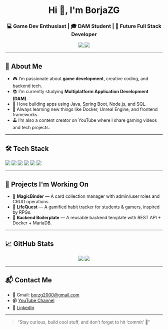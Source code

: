 <h1 align="center">Hi 👋, I'm BorjaZG</h1>
<h3 align="center">💻 Game Dev Enthusiast | 🎓 DAM Student | 🚀 Future Full Stack Developer</h3>

<p align="center">
  <a href="https://www.youtube.com/@bejotaa_" target="_blank">
    <img src="https://img.shields.io/badge/YouTube-Bejotaa_-FF0000?style=for-the-badge&logo=youtube&logoColor=white" />
  </a>
  <a href="https://www.linkedin.com/in/borja-zorrilla-gracia" target="_blank">
    <img src="https://img.shields.io/badge/LinkedIn-BorjaZG-0077B5?style=for-the-badge&logo=linkedin&logoColor=white" />
  </a>
</p>

---

## 🧠 About Me

- 🎮 I’m passionate about **game development**, creative coding, and backend tech.
- 📚 I’m currently studying **Multiplatform Application Development (DAM)**.
- 🧱 I love building apps using Java, Spring Boot, Node.js, and SQL.
- 🎯 Always learning new things like Docker, Unreal Engine, and frontend frameworks.
- 🕹️ I’m also a content creator on YouTube where I share gaming videos and tech projects.

---

## 🛠️ Tech Stack

<p>
  <img src="https://img.shields.io/badge/Java-ED8B00?style=for-the-badge&logo=java&logoColor=white" />
  <img src="https://img.shields.io/badge/Spring Boot-6DB33F?style=for-the-badge&logo=springboot&logoColor=white" />
  <img src="https://img.shields.io/badge/Node.js-339933?style=for-the-badge&logo=nodedotjs&logoColor=white" />
  <img src="https://img.shields.io/badge/SQLite-07405E?style=for-the-badge&logo=sqlite&logoColor=white" />
  <img src="https://img.shields.io/badge/Docker-2496ED?style=for-the-badge&logo=docker&logoColor=white" />
  <img src="https://img.shields.io/badge/Unreal Engine-313131?style=for-the-badge&logo=unrealengine&logoColor=white" />
</p>

---

## 🚧 Projects I'm Working On

- 🎴 **MagicBinder** — A card collection manager with admin/user roles and CRUD operations.
- 📱 **LifeQuest** — A gamified habit tracker for students & gamers, inspired by RPGs.
- 🔧 **Backend Boilerplate** — A reusable backend template with REST API + Docker + MariaDB.

---

## 📈 GitHub Stats

<p align="center">
  <img src="https://github-readme-stats.vercel.app/api?username=BorjaZG&show_icons=true&theme=tokyonight&hide=stars" />
  <img src="https://github-readme-streak-stats.herokuapp.com/?user=BorjaZG&theme=tokyonight" />
</p>

---

## 📬 Contact Me

- 📧 Gmail: borzg2000@gmail.com
- 📹 [YouTube Channel](https://www.youtube.com/@bejotaa_)
- 💼 [LinkedIn](https://www.linkedin.com/in/borja-zorrilla-gracia)

---

> “Stay curious, build cool stuff, and don’t forget to hit ‘commit’ 💾”
